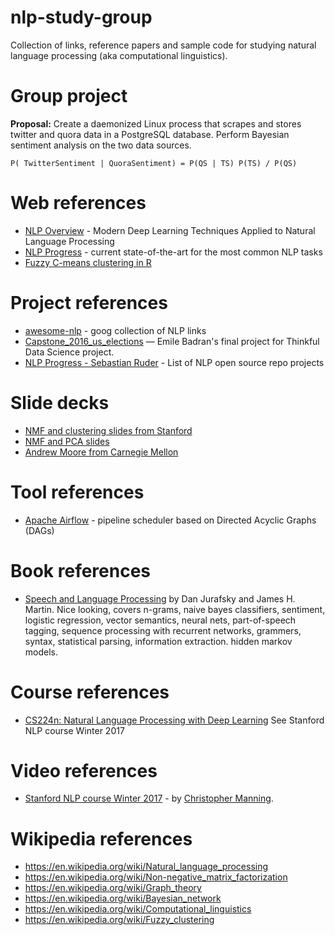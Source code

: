 # nlp-study-group
Collection of links, reference papers and sample code for studying natural language processing
(aka computational linguistics).

# Group project
**Proposal:** Create a daemonized Linux process that scrapes and stores twitter and quora data in a 
PostgreSQL database. Perform Bayesian sentiment analysis on the two data sources. 
```
P( TwitterSentiment | QuoraSentiment) = P(QS | TS) P(TS) / P(QS)
```

# Web references
- [NLP Overview](https://nlpoverview.com/) - Modern Deep Learning Techniques Applied to Natural Language Processing 
- [NLP Progress](https://nlpprogress.com/) - current state-of-the-art for the most common NLP tasks
- [Fuzzy C-means clustering in R](https://cran.r-project.org/web/packages/ppclust/vignettes/fcm.html)

# Project references
- [awesome-nlp](https://github.com/keon/awesome-nlp) - goog collection of NLP links
- [Capstone_2016_us_elections](https://github.com/ebadran/thinkfulBC/blob/master/final_capstone/Capstone_2016_us_elections.ipynb)
— Emile Badran's final project for Thinkful Data Science project.
- [NLP Progress - Sebastian Ruder](https://nlpprogress.com/) - List of NLP open source repo projects

# Slide decks
- [NMF and clustering slides from Stanford](https://web.stanford.edu/group/mmds/slides2012/s-park.pdf)
- [NMF and PCA slides](http://ranger.uta.edu/~chqding/PCAtutorial/PCA-tutor3.pdf)
- [Andrew Moore from Carnegie Mellon](https://www.autonlab.org/tutorials)

# Tool references
- [Apache Airflow](https://airflow.apache.org/) - pipeline scheduler based on Directed Acyclic Graphs (DAGs)

# Book references
- [Speech and Language Processing](https://web.stanford.edu/~jurafsky/slp3/) by Dan Jurafsky and James H. Martin. Nice 
looking, covers n-grams, naive bayes classifiers, sentiment, logistic regression, vector semantics, neural nets,
part-of-speech tagging, sequence processing with recurrent networks, grammers, syntax, statistical parsing, information
extraction. hidden markov models. 

# Course references
- [CS224n: Natural Language Processing with Deep Learning](http://web.stanford.edu/class/cs224n/syllabus.html) See 
Stanford NLP course Winter 2017 

# Video references
- [Stanford NLP course Winter 2017](https://www.youtube.com/playlist?list=PL3FW7Lu3i5Jsnh1rnUwq_TcylNr7EkRe6) - by [Christopher Manning](https://nlp.stanford.edu/manning/).

# Wikipedia references
- https://en.wikipedia.org/wiki/Natural_language_processing
- https://en.wikipedia.org/wiki/Non-negative_matrix_factorization
- https://en.wikipedia.org/wiki/Graph_theory
- https://en.wikipedia.org/wiki/Bayesian_network
- https://en.wikipedia.org/wiki/Computational_linguistics
- https://en.wikipedia.org/wiki/Fuzzy_clustering


